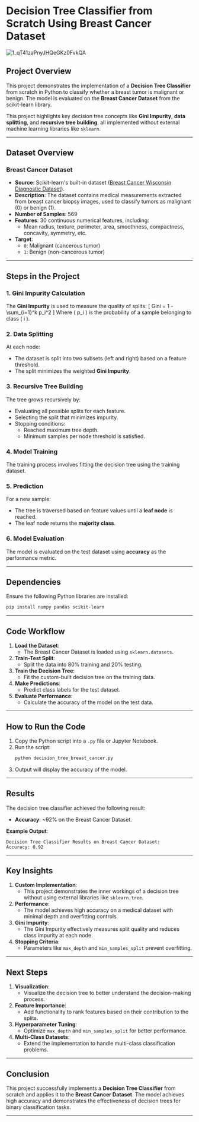 # **Decision Tree Classifier from Scratch Using Breast Cancer Dataset**

![1_qT41zaPnyJHQeGKz0FvkQA](https://github.com/user-attachments/assets/3a67a484-663c-4c46-828b-20c7770c278d)

## **Project Overview**
This project demonstrates the implementation of a **Decision Tree Classifier** from scratch in Python to classify whether a breast tumor is malignant or benign. The model is evaluated on the **Breast Cancer Dataset** from the scikit-learn library.

This project highlights key decision tree concepts like **Gini Impurity**, **data splitting**, and **recursive tree building**, all implemented without external machine learning libraries like `sklearn`.

---

## **Dataset Overview**

### **Breast Cancer Dataset**
- **Source**: Scikit-learn's built-in dataset ([Breast Cancer Wisconsin Diagnostic Dataset](https://archive.ics.uci.edu/ml/datasets/Breast+Cancer+Wisconsin+%28Diagnostic%29)).
- **Description**: The dataset contains medical measurements extracted from breast cancer biopsy images, used to classify tumors as malignant (0) or benign (1).
- **Number of Samples**: 569
- **Features**: 30 continuous numerical features, including:
   - Mean radius, texture, perimeter, area, smoothness, compactness, concavity, symmetry, etc.
- **Target**: 
   - `0`: Malignant (cancerous tumor)
   - `1`: Benign (non-cancerous tumor)

---

## **Steps in the Project**

### **1. Gini Impurity Calculation**
The **Gini Impurity** is used to measure the quality of splits:
\[
Gini = 1 - \sum_{i=1}^k p_i^2
\]
Where \( p_i \) is the probability of a sample belonging to class \( i \).

### **2. Data Splitting**
At each node:
- The dataset is split into two subsets (left and right) based on a feature threshold.
- The split minimizes the weighted **Gini Impurity**.

### **3. Recursive Tree Building**
The tree grows recursively by:
- Evaluating all possible splits for each feature.
- Selecting the split that minimizes impurity.
- Stopping conditions:
   - Reached maximum tree depth.
   - Minimum samples per node threshold is satisfied.

### **4. Model Training**
The training process involves fitting the decision tree using the training dataset.

### **5. Prediction**
For a new sample:
- The tree is traversed based on feature values until a **leaf node** is reached.
- The leaf node returns the **majority class**.

### **6. Model Evaluation**
The model is evaluated on the test dataset using **accuracy** as the performance metric.

---

## **Dependencies**
Ensure the following Python libraries are installed:
```bash
pip install numpy pandas scikit-learn
```

---

## **Code Workflow**
1. **Load the Dataset**:
   - The Breast Cancer Dataset is loaded using `sklearn.datasets`.
2. **Train-Test Split**:
   - Split the data into 80% training and 20% testing.
3. **Train the Decision Tree**:
   - Fit the custom-built decision tree on the training data.
4. **Make Predictions**:
   - Predict class labels for the test dataset.
5. **Evaluate Performance**:
   - Calculate the accuracy of the model on the test data.

---

## **How to Run the Code**
1. Copy the Python script into a `.py` file or Jupyter Notebook.
2. Run the script:
   ```bash
   python decision_tree_breast_cancer.py
   ```
3. Output will display the accuracy of the model.

---

## **Results**
The decision tree classifier achieved the following result:
- **Accuracy**: ~92% on the Breast Cancer Dataset.

**Example Output**:
```
Decision Tree Classifier Results on Breast Cancer Dataset:
Accuracy: 0.92
```

---

## **Key Insights**
1. **Custom Implementation**:
   - This project demonstrates the inner workings of a decision tree without using external libraries like `sklearn.tree`.
2. **Performance**:
   - The model achieves high accuracy on a medical dataset with minimal depth and overfitting controls.
3. **Gini Impurity**:
   - The Gini Impurity effectively measures split quality and reduces class impurity at each node.
4. **Stopping Criteria**:
   - Parameters like `max_depth` and `min_samples_split` prevent overfitting.

---

## **Next Steps**
1. **Visualization**:
   - Visualize the decision tree to better understand the decision-making process.
2. **Feature Importance**:
   - Add functionality to rank features based on their contribution to the splits.
3. **Hyperparameter Tuning**:
   - Optimize `max_depth` and `min_samples_split` for better performance.
4. **Multi-Class Datasets**:
   - Extend the implementation to handle multi-class classification problems.

---

## **Conclusion**
This project successfully implements a **Decision Tree Classifier** from scratch and applies it to the **Breast Cancer Dataset**. The model achieves high accuracy and demonstrates the effectiveness of decision trees for binary classification tasks.

---


